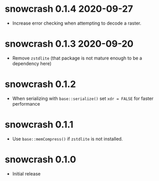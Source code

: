 # snowcrash 0.1.4 2020-09-27

* Increase error checking when attempting to decode a raster.

# snowcrash 0.1.3 2020-09-20

* Remove `zstdlite` (that package is not mature enough to be a dependency here)

# snowcrash 0.1.2

* When serializing with `base::serialize()` set `xdr = FALSE` for faster
  performance

# snowcrash 0.1.1

* Use `base::memCompress()` if `zstdlite` is not installed.

# snowcrash 0.1.0

* Initial release
